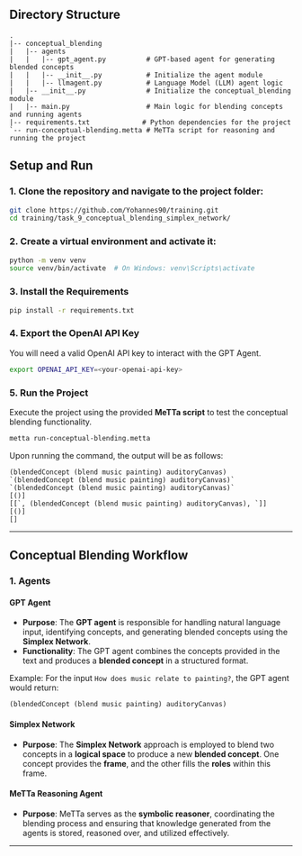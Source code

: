 

## Directory Structure

```plaintext
.
|-- conceptual_blending
|   |-- agents
|   |   |-- gpt_agent.py          # GPT-based agent for generating blended concepts
|   |   |-- __init__.py           # Initialize the agent module
|   |   |-- llmagent.py           # Language Model (LLM) agent logic
|   |-- __init__.py               # Initialize the conceptual_blending module
|   |-- main.py                   # Main logic for blending concepts and running agents
|-- requirements.txt             # Python dependencies for the project
`-- run-conceptual-blending.metta # MeTTa script for reasoning and running the project
```

## Setup and Run

### 1. Clone the repository and navigate to the project folder:

```bash
git clone https://github.com/Yohannes90/training.git
cd training/task_9_conceptual_blending_simplex_network/
```

### 2. Create a virtual environment and activate it:

```bash
python -m venv venv
source venv/bin/activate  # On Windows: venv\Scripts\activate
```

### 3. Install the Requirements

```bash
pip install -r requirements.txt
```

### 4. Export the OpenAI API Key

You will need a valid OpenAI API key to interact with the GPT Agent.

```bash
export OPENAI_API_KEY=<your-openai-api-key>
```

### 5. Run the Project

Execute the project using the provided **MeTTa script** to test the conceptual blending functionality.

```bash
metta run-conceptual-blending.metta
```

Upon running the command, the output will be as follows:

```plaintext
(blendedConcept (blend music painting) auditoryCanvas)
`(blendedConcept (blend music painting) auditoryCanvas)`
`(blendedConcept (blend music painting) auditoryCanvas)`
[()]
[[`, (blendedConcept (blend music painting) auditoryCanvas), `]]
[()]
[]
```

---

## **Conceptual Blending Workflow**

### **1. Agents**

#### **GPT Agent**
- **Purpose**: The **GPT agent** is responsible for handling natural language input, identifying concepts, and generating blended concepts using the **Simplex Network**.
- **Functionality**: The GPT agent combines the concepts provided in the text and produces a **blended concept** in a structured format.

Example:
For the input `How does music relate to painting?`, the GPT agent would return:
```plaintext
(blendedConcept (blend music painting) auditoryCanvas)
```

#### **Simplex Network**
- **Purpose**: The **Simplex Network** approach is employed to blend two concepts in a **logical space** to produce a new **blended concept**. One concept provides the **frame**, and the other fills the **roles** within this frame.

#### **MeTTa Reasoning Agent**
- **Purpose**: MeTTa serves as the **symbolic reasoner**, coordinating the blending process and ensuring that knowledge generated from the agents is stored, reasoned over, and utilized effectively.

---
